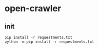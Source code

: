 # open-crawler

## init
```
pip install -r requestments.txt
python -m pip install -r requestments.txt
```
